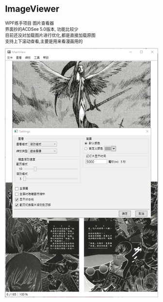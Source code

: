 # ImageViewer
WPF练手项目 图片查看器  
界面抄的ACDSee 5.0版本, 功能比较少  
目前还没对加载图片进行优化,都是直接加载原图  
支持上下滚动查看,主要是用来看漫画用的

<div>
 <img src="Screenshots/1.png" max-width="800" style="max-width: 100%;"/>
</div>